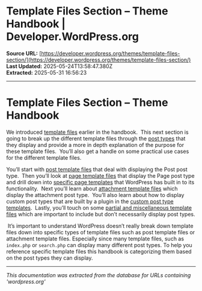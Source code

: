 # Template Files Section – Theme Handbook | Developer.WordPress.org

**Source URL:** [https://developer.wordpress.org/themes/template-files-section/](https://developer.wordpress.org/themes/template-files-section/)  
**Last Updated:** 2025-05-24T13:58:47.380Z  
**Extracted:** 2025-05-31 16:56:23

---

# Template Files Section – Theme Handbook

We introduced [template files](https://developer.wordpress.org/themes/basics/template-files/) earlier in the handbook.  This next section is going to break up the different template files through the [post types](https://developer.wordpress.org/themes/basics/post-types/) that they display and provide a more in depth explanation of the purpose for these template files.  You’ll also get a handle on some practical use cases for the different template files.

You’ll start with [post template files](https://developer.wordpress.org/themes/template-files-section/post-template-files/) that deal with displaying the Post post type.  Then you’ll look at [page template files](https://developer.wordpress.org/themes/template-files-section/page-template-files/) that display the Page post type and drill down into [specific page templates](https://developer.wordpress.org/themes/template-files-section/page-template-files/page-templates/) that WordPress has built in to its functionality.  Next you’ll learn about [attachment template files](https://developer.wordpress.org/themes/template-files-section/attachment-template-files/) which display the attachment post type.  You’ll also learn about how to display custom post types that are built by a plugin in the [custom post type templates](https://developer.wordpress.org/themes/template-files-section/custom-post-type-template-files/).  Lastly, you’ll touch on some [partial and miscellaneous template files](https://developer.wordpress.org/themes/template-files-section/partial-and-miscellaneous-template-files/) which are important to include but don’t necessarily display post types.

 It’s important to understand WordPress doesn’t really break down template files down into specific types of template files such as post template files or attachment template files. Especially since many template files, such as `index.php` or `search.php` can display many different post types. To help you reference specific template files this handbook is categorizing them based on the post types they can display.

---

*This documentation was extracted from the database for URLs containing 'wordpress.org'*
